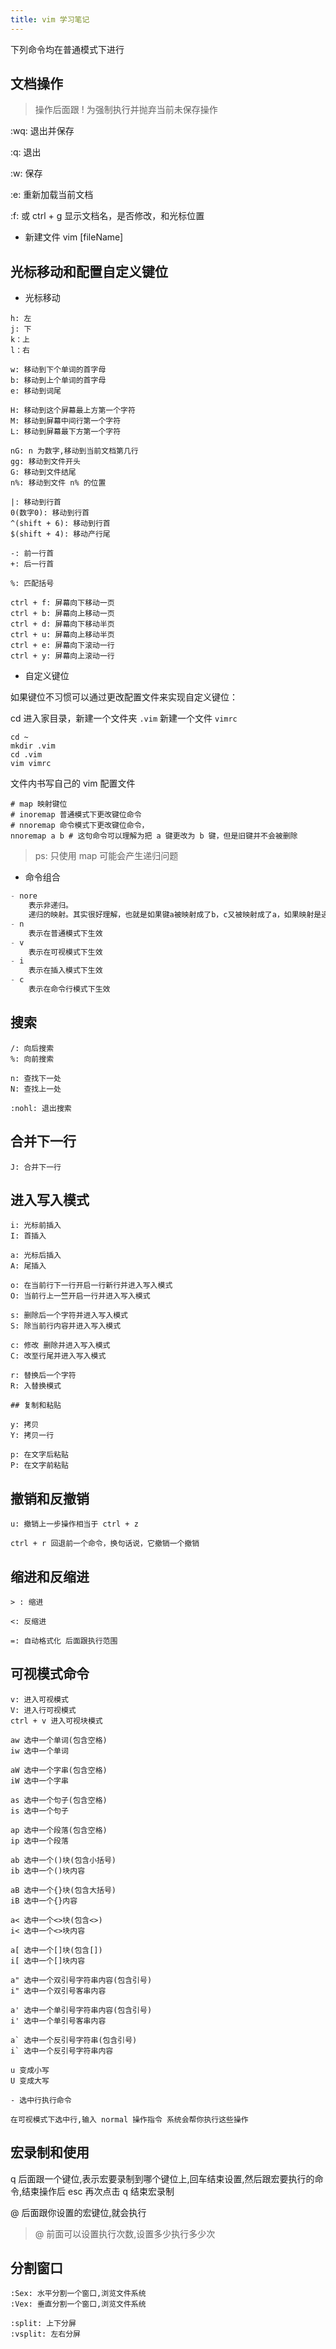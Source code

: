 ```yaml
---
title: vim 学习笔记
---
```


下列命令均在普通模式下进行

## 文档操作

> 操作后面跟 ! 为强制执行并抛弃当前未保存操作

:wq: 退出并保存

:q: 退出

:w: 保存

:e: 重新加载当前文档

:f: 或 ctrl + g 显示文档名，是否修改，和光标位置

- 新建文件 vim [fileName]

## 光标移动和配置自定义键位

- 光标移动

```
h: 左
j: 下
k：上
l：右

w: 移动到下个单词的首字母
b: 移动到上个单词的首字母
e: 移动到词尾

H: 移动到这个屏幕最上方第一个字符
M: 移动到屏幕中间行第一个字符
L: 移动到屏幕最下方第一个字符

nG: n 为数字,移动到当前文档第几行
gg: 移动到文件开头
G: 移动到文件结尾
n%: 移动到文件 n% 的位置

|: 移动到行首
0(数字0): 移动到行首
^(shift + 6): 移动到行首
$(shift + 4): 移动产行尾

-: 前一行首
+: 后一行首

%: 匹配括号

ctrl + f: 屏幕向下移动一页
ctrl + b: 屏幕向上移动一页
ctrl + d: 屏幕向下移动半页
ctrl + u: 屏幕向上移动半页
ctrl + e: 屏幕向下滚动一行
ctrl + y: 屏幕向上滚动一行
```

- 自定义键位

如果键位不习惯可以通过更改配置文件来实现自定义键位：

cd 进入家目录，新建一个文件夹 `.vim` 新建一个文件 `vimrc`

```shell
cd ~
mkdir .vim
cd .vim
vim vimrc
```

文件内书写自己的 vim 配置文件

```shell
# map 映射键位
# inoremap 普通模式下更改键位命令
# nnoremap 命令模式下更改键位命令，
nnoremap a b # 这句命令可以理解为把 a 键更改为 b 键，但是旧键并不会被删除
```

> ps: 只使用 map 可能会产生递归问题

- 命令组合

```js
- nore
	表示非递归。
	递归的映射。其实很好理解，也就是如果键a被映射成了b，c又被映射成了a，如果映射是递归的，那么c就被映射成了b。
- n
	表示在普通模式下生效
- v
	表示在可视模式下生效
- i
	表示在插入模式下生效
- c
	表示在命令行模式下生效
```

## 搜索 

```
/: 向后搜索
%: 向前搜索

n: 查找下一处
N: 查找上一处

:nohl: 退出搜索
```

## 合并下一行 

```
J: 合并下一行
```

## 进入写入模式

```
i: 光标前插入
I: 首插入

a: 光标后插入
A: 尾插入

o: 在当前行下一行开启一行新行并进入写入模式
O: 当前行上一竺开启一行并进入写入模式

s: 删除后一个字符并进入写入模式
S: 除当前行内容并进入写入模式

c: 修改 删除并进入写入模式
C: 改至行尾并进入写入模式

r: 替换后一个字符
R: 入替换模式

## 复制和粘贴

y: 拷贝
Y: 拷贝一行

p: 在文字后粘贴
P: 在文字前粘贴
```

## 撤销和反撤销

```
u: 撤销上一步操作相当于 ctrl + z

ctrl + r 回退前一个命令，换句话说，它撤销一个撤销
```

## 缩进和反缩进

```
> : 缩进

<: 反缩进

=: 自动格式化 后面跟执行范围
```

## 可视模式命令

```
v: 进入可视模式
V: 进入行可视模式
ctrl + v 进入可视块模式

aw 选中一个单词(包含空格)
iw 选中一个单词

aW 选中一个字串(包含空格)
iW 选中一个字串

as 选中一个句子(包含空格)
is 选中一个句子

ap 选中一个段落(包含空格)
ip 选中一个段落

ab 选中一个()块(包含小括号)
ib 选中一个()块内容

aB 选中一个{}块(包含大括号)
iB 选中一个{}内容

a< 选中一个<>块(包含<>)
i< 选中一个<>块内容

a[ 选中一个[]块(包含[])
i[ 选中一个[]块内容

a" 选中一个双引号字符串内容(包含引号)
i" 选中一个双引号客串内容

a' 选中一个单引号字符串内容(包含引号)
i' 选中一个单引号客串内容

a` 选中一个反引号字符串(包含引号)
i` 选中一个反引号字符串内容

u 变成小写
U 变成大写

- 选中行执行命令

在可视模式下选中行,输入 normal 操作指令 系统会帮你执行这些操作
```

## 宏录制和使用

q 后面跟一个键位,表示宏要录制到哪个键位上,回车结束设置,然后跟宏要执行的命令,结束操作后 esc 再次点击 q 结束宏录制

@ 后面跟你设置的宏键位,就会执行

> @ 前面可以设置执行次数,设置多少执行多少次

## 分割窗口

```
:Sex: 水平分割一个窗口,浏览文件系统
:Vex: 垂直分割一个窗口,浏览文件系统

:split: 上下分屏
:vsplit: 左右分屏
```
